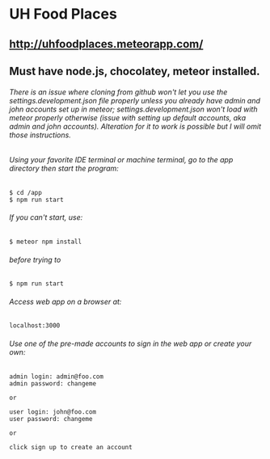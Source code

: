 # UH Food Places
## http://uhfoodplaces.meteorapp.com/

## Must have node.js, chocolatey, meteor installed.

###### There is an issue where cloning from github won't let you use the settings.development.json file properly unless you already have admin and john accounts set up in meteor; settings.development.json won't load with meteor properly otherwise (issue with setting up default accounts, aka admin and john accounts). Alteration for it to work is possible but I will omit those instructions.

###### Using your favorite IDE terminal or machine terminal, go to the app directory then start the program:
```
$ cd /app
$ npm run start
```

###### If you can't start, use:
```
$ meteor npm install
```
###### before trying to
```
$ npm run start
```

###### Access web app on a browser at:
```
localhost:3000
```

###### Use one of the pre-made accounts to sign in the web app or create your own:
```
admin login: admin@foo.com
admin password: changeme

or 

user login: john@foo.com
user password: changeme

or

click sign up to create an account
```
